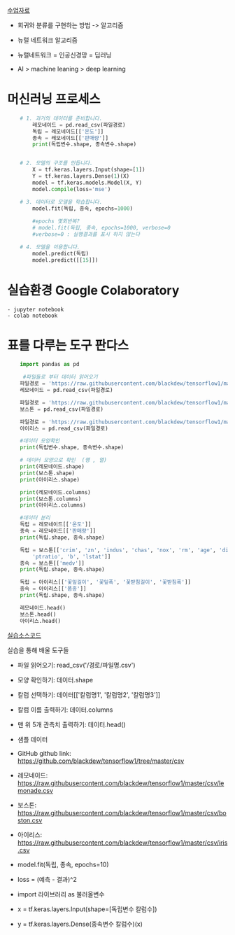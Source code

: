 [수업자료](https://opentutorials.org/module/4966/28965)

- 회귀와 분류를 구현하는 방법 -> 알고리즘
- 뉴럴 네트워크 알고리즘

- 뉴럴네트워크 = 인공신경망 = 딥러닝
- AI > machine leaning > deep learning


# 머신러닝 프로세스

```python
    # 1. 과거의 데이터를 준비합니다.
        레모네이드 = pd.read_csv(파일경로)
        독립 = 레모네이드[['온도']]
        종속 = 레모네이드[['판매량']]
        print(독립변수.shape, 종속변수.shape) 


    # 2. 모델의 구조를 만듭니다.
        X = tf.keras.layers.Input(shape=[1])
        Y = tf.keras.layers.Dense(1)(X)
        model = tf.keras.models.Model(X, Y)
        model.compile(loss='mse')

    # 3. 데이터로 모델을 학습합니다.
        model.fit(독립, 종속, epochs=1000) 
        
        #epochs 몇회반복?
        # model.fit(독립, 종속, epochs=1000, verbose=0
        #verbose=0 : 실행결과를 표시 하지 않는다

    # 4. 모델을 이용합니다.
        model.predict(독립)
        model.predict([[15]])
```

# 실습환경  Google Colaboratory
    - jupyter notebook
    - colab notebook

# 표를 다루는 도구 판다스

```python
    import pandas as pd

     #파일들로 부터 데이터 읽어오기
    파일경로 = 'https://raw.githubusercontent.com/blackdew/tensorflow1/master/csv/lemonade.csv'
    레모네이드 = pd.read_csv(파일경로)

    파일경로 = 'https://raw.githubusercontent.com/blackdew/tensorflow1/master/csv/boston.csv'
    보스톤 = pd.read_csv(파일경로)

    파일경로 = 'https://raw.githubusercontent.com/blackdew/tensorflow1/master/csv/iris.csv'
    아이리스 = pd.read_csv(파일경로)

    #데이터 모양확인
    print(독립변수.shape, 종속변수.shape) 

    # 데이터 모양으로 확인  (행 , 열)
    print(레모네이드.shape)
    print(보스톤.shape)
    print(아이리스.shape)

    print(레모네이드.columns)
    print(보스톤.columns)
    print(아이리스.columns)

    #데이터 분리
    독립 = 레모네이드[['온도']]
    종속 = 레모네이드[['판매량']]
    print(독립.shape, 종속.shape)

    독립 = 보스톤[['crim', 'zn', 'indus', 'chas', 'nox', 'rm', 'age', 'dis', 'rad', 'tax',
        'ptratio', 'b', 'lstat']]
    종속 = 보스톤[['medv']]
    print(독립.shape, 종속.shape)

    독립 = 아이리스[['꽃잎길이', '꽃잎폭', '꽃받침길이', '꽃받침폭']]
    종속 = 아이리스[['품종']]
    print(독립.shape, 종속.shape)

    레모네이드.head()
    보스톤.head()
    아이리스.head()
```

[실습소스코드](https://colab.research.google.com/github/blackdew/tensorflow1/blob/master/practice1-pandas.ipynb)

실습을 통해 배울 도구들

- 파일 읽어오기: read_csv('/경로/파일명.csv')
- 모양 확인하기: 데이터.shape
- 칼럼 선택하기: 데이터[['칼럼명1', '칼럼명2', '칼럼명3']]
- 칼럼 이름 출력하기: 데이터.columns
- 맨 위 5개 관측치 출력하기: 데이터.head()
- 샘플 데이터

- GitHub github link: https://github.com/blackdew/tensorflow1/tree/master/csv
- 레모네이드: https://raw.githubusercontent.com/blackdew/tensorflow1/master/csv/lemonade.csv
- 보스톤: https://raw.githubusercontent.com/blackdew/tensorflow1/master/csv/boston.csv
- 아이리스: https://raw.githubusercontent.com/blackdew/tensorflow1/master/csv/iris.csv


- model.fit(독립, 종속, epochs=10)
- loss = (예측 - 결과)^2
- import 라이브러리 as 불러올변수
- x = tf.keras.layers.Input(shape=[독립변수 칼럼수])
- y = tf.keras.layers.Dense(종속변수 칼럼수)(x)